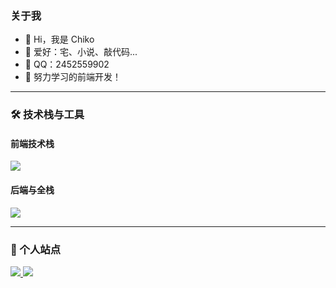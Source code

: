 ### 关于我

- 👋 Hi，我是 Chiko
- 💖 爱好：宅、小说、敲代码...
- 🐧 QQ：2452559902
- 🌈 努力学习的前端开发！

---

### 🛠️ 技术栈与工具

#### 前端技术栈

<img src="https://skillicons.dev/icons?i=html,css,js,ts,vue,react,webpack,vite,electron,tailwind" />

#### 后端与全栈

<img src="https://skillicons.dev/icons?i=nodejs,python,sqlite" />

---

### 🤝 个人站点

<a href="https://www.chiko.store">
  <img src="https://img.shields.io/badge/个人博客-FF6F61?style=flat&logo=hexo&logoColor=white" />
</a>
<a href="https://leetcode.cn/u/chiko_wen/">
  <img src="https://img.shields.io/badge/LeetCode-FFA116?style=flat&logo=leetcode&logoColor=white" />
</a>
